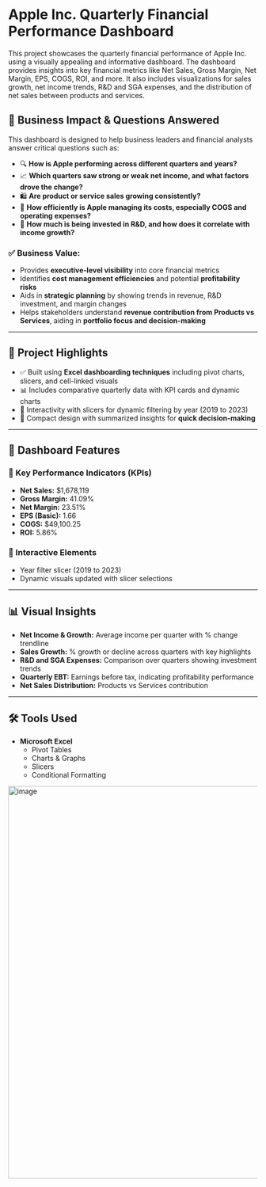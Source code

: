 # Apple Inc. Quarterly Financial Performance Dashboard
This project showcases the quarterly financial performance of Apple Inc. using a visually appealing and informative dashboard. 
The dashboard provides insights into key financial metrics like Net Sales, Gross Margin, Net Margin, EPS, COGS, ROI, and more. It also includes visualizations for sales growth, net income trends, R&D and SGA expenses, and the distribution of net sales between products and services.

## 🧠 Business Impact & Questions Answered

This dashboard is designed to help business leaders and financial analysts answer critical questions such as:

- 🔍 **How is Apple performing across different quarters and years?**
- 📈 **Which quarters saw strong or weak net income, and what factors drove the change?**
- 🛍️ **Are product or service sales growing consistently?**
- 💸 **How efficiently is Apple managing its costs, especially COGS and operating expenses?**
- 🧪 **How much is being invested in R&D, and how does it correlate with income growth?**

### ✅ Business Value:
- Provides **executive-level visibility** into core financial metrics
- Identifies **cost management efficiencies** and potential **profitability risks**
- Aids in **strategic planning** by showing trends in revenue, R&D investment, and margin changes
- Helps stakeholders understand **revenue contribution from Products vs Services**, aiding in **portfolio focus and decision-making**

---

## 🧾 Project Highlights

- ✅ Built using **Excel dashboarding techniques** including pivot charts, slicers, and cell-linked visuals
- 📊 Includes comparative quarterly data with KPI cards and dynamic charts
- 🔄 Interactivity with slicers for dynamic filtering by year (2019 to 2023)
- 🧩 Compact design with summarized insights for **quick decision-making**

---

## 📌 Dashboard Features

### 🔹 Key Performance Indicators (KPIs)
- **Net Sales:** $1,678,119  
- **Gross Margin:** 41.09%  
- **Net Margin:** 23.51%  
- **EPS (Basic):** 1.66  
- **COGS:** $49,100.25  
- **ROI:** 5.86%  

### 🔹 Interactive Elements
- Year filter slicer (2019 to 2023)
- Dynamic visuals updated with slicer selections

---

## 📊 Visual Insights

- **Net Income & Growth:** Average income per quarter with % change trendline
- **Sales Growth:** % growth or decline across quarters with key highlights
- **R&D and SGA Expenses:** Comparison over quarters showing investment trends
- **Quarterly EBT:** Earnings before tax, indicating profitability performance
- **Net Sales Distribution:** Products vs Services contribution

---

## 🛠️ Tools Used

- **Microsoft Excel**
  - Pivot Tables
  - Charts & Graphs
  - Slicers
  - Conditional Formatting

<img width="793" alt="image" src="https://github.com/user-attachments/assets/4b760895-cff7-4f9a-93fd-aaa1c6947ca5" />

